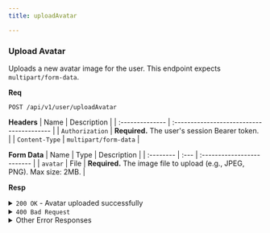 ```yaml
---
title: uploadAvatar

---
```


### Upload Avatar

Uploads a new avatar image for the user. This endpoint expects `multipart/form-data`.

**Req**
```
POST /api/v1/user/uploadAvatar
```

**Headers**
| Name            | Description                               |
| :-------------- | :---------------------------------------- |
| `Authorization` | **Required.** The user's session Bearer token. |
| `Content-Type`  | `multipart/form-data` |

**Form Data**
| Name      | Type | Description                |
| :-------- | :--- | :------------------------- |
| `avatar`  | File | **Required.** The image file to upload (e.g., JPEG, PNG). Max size: 2MB. |

**Resp**
<details>
<summary><code>200 OK</code> - Avatar uploaded successfully</summary>

```json
{
  "code": 200,
  "message": "Avatar uploaded successfully",
  "data": {
    "username": "JohnDoe",
    "email": "john.doe@example.com",
    "avatar_path": "/uploads/avatars/avatar-167...-unique.webp"
  }
}
```
</details>

<details>
<summary><code>400 Bad Request</code></summary>
    
Possible `message` values:
* `"no file uploaded"`
* `"File too large"` (From multer middleware)
* `"Invalid file type"` (From multer middleware)
```json
{ "code": 400, "message": "...", "data": null }
```
</details>

<details>
<summary>Other Error Responses</summary>
    
Also supports `401 Unauthorized`, `403 Forbidden` (for unverified users), and `500 Internal Server Error`.
</details>